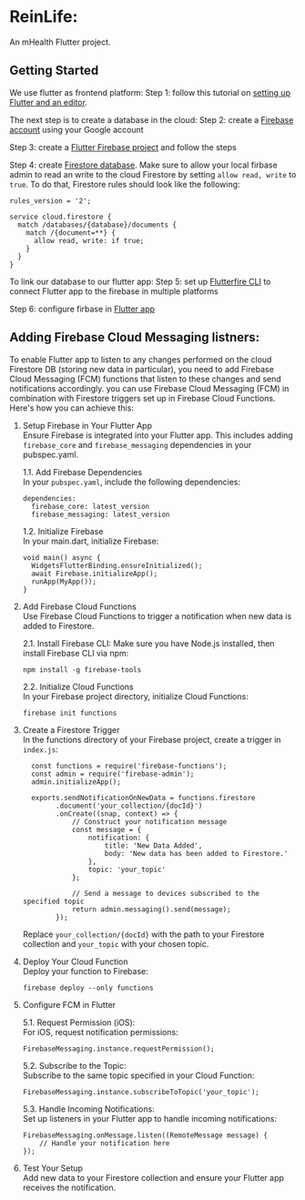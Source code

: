 # ReinLife:

An mHealth Flutter project.

## Getting Started

We use flutter as frontend platform:
Step 1: follow this tutorial on [setting up Flutter and an editor](https://docs.flutter.dev/get-started/install). 

The next step is to create a database in the cloud:
Step 2: create a [Firebase account](https://firebase.google.com/_d/signin?continue=https%3A%2F%2Ffirebase.google.com%2F%3Fgad_source%3D1%26gclid%3DCjwKCAiA-P-rBhBEEiwAQEXhH8j_MvM6HBU3U6-wnui5gVv7rAP5RaurnILUfYogCBMDqu6RM_PsFBoC1X4QAvD_BwE%26gclsrc%3Daw.ds&prompt=select_account) using your Google account

Step 3: create a [Flutter Firebase project](https://console.firebase.google.com/u/0/?fb_gclid=CjwKCAiA-P-rBhBEEiwAQEXhH8j_MvM6HBU3U6-wnui5gVv7rAP5RaurnILUfYogCBMDqu6RM_PsFBoC1X4QAvD_BwE&_gl=1*72g9gv*_ga*NjgwMTYwNDYzLjE2ODkwMzQyMDk.*_ga_CW55HF8NVT*MTcwMjkzMTE3My4yMi4xLjE3MDI5MzI2MjAuNDguMC4w) and follow the steps

Step 4: create [Firestore database](https://www.youtube.com/watch?v=2yNyiW_41H8). Make sure to allow your local firbase admin to read an write to the cloud Firestore by setting `allow read, write` to `true`. To do that, Firestore rules should look like the following:
```
rules_version = '2';

service cloud.firestore {
  match /databases/{database}/documents {
    match /{document=**} {
      allow read, write: if true;
    }
  }
}
``` 

To link our database to our flutter app:
Step 5: set up [Flutterfire CLI](https://firebase.flutter.dev/docs/cli/?gclid=Cj0KCQiAj_CrBhD-ARIsAIiMxT9ssAjBnXvTHfhDygV_ZngMfzcRgEH8zEtf2poqmDtpy3AMJHKm7r4aArzlEALw_wcB&gclsrc=aw.ds) to connect Flutter app to the firebase in multiple platforms

Step 6: configure firbase in [Flutter app](https://firebase.google.com/docs/flutter/setup?platform=ios)

## Adding Firebase Cloud Messaging listners:
To enable Flutter app to listen to any changes performed on the cloud Firestore DB (storing new data in particular), you need to add Firebase Cloud Messaging (FCM) functions that listen to these changes and send notifications accordingly. you can use Firebase Cloud Messaging (FCM) in combination with Firestore triggers set up in Firebase Cloud Functions. Here's how you can achieve this:

1. Setup Firebase in Your Flutter App\
Ensure Firebase is integrated into your Flutter app. This includes adding `firebase_core` and `firebase_messaging` dependencies in your pubspec.yaml.

    1.1. Add Firebase Dependencies\
    In your `pubspec.yaml`, include the following dependencies:
    ```
    dependencies:
      firebase_core: latest_version
      firebase_messaging: latest_version 
      ```
  
    1.2. Initialize Firebase\
    In your main.dart, initialize Firebase:

    ```
    void main() async {
      WidgetsFlutterBinding.ensureInitialized();
      await Firebase.initializeApp();
      runApp(MyApp());
    }
    ```

2. Add Firebase Cloud Functions\
Use Firebase Cloud Functions to trigger a notification when new data is added to Firestore.

    2.1. Install Firebase CLI: Make sure you have Node.js installed, then install Firebase CLI via npm:

    ```
    npm install -g firebase-tools
    ```
    2.2. Initialize Cloud Functions\
    In your Firebase project directory, initialize Cloud Functions:

    ```
    firebase init functions
    ```

  

3. Create a Firestore Trigger\
In the functions directory of your Firebase project, create a trigger in `index.js`:

    ```
      const functions = require('firebase-functions');
      const admin = require('firebase-admin');
      admin.initializeApp();

      exports.sendNotificationOnNewData = functions.firestore
            .document('your_collection/{docId}')
            .onCreate((snap, context) => {
                // Construct your notification message
                const message = {
                    notification: {
                        title: 'New Data Added',
                        body: 'New data has been added to Firestore.'
                    },
                    topic: 'your_topic'
                };

                // Send a message to devices subscribed to the specified topic
                return admin.messaging().send(message);
            });
    ```

    Replace `your_collection/{docId}` with the path to your Firestore collection and `your_topic` with your chosen topic.

4. Deploy Your Cloud Function\
Deploy your function to Firebase:

    ```
    firebase deploy --only functions
    ```

5. Configure FCM in Flutter

      5.1. Request Permission (iOS):\
      For iOS, request notification permissions:
      
      ```
      FirebaseMessaging.instance.requestPermission();
      ```
    
      5.2. Subscribe to the Topic:\
      Subscribe to the same topic specified in your Cloud Function:
      ```
      FirebaseMessaging.instance.subscribeToTopic('your_topic');
      ```
      5.3. Handle Incoming Notifications:\
      Set up listeners in your Flutter app to handle incoming notifications:

      ```
      FirebaseMessaging.onMessage.listen((RemoteMessage message) {
          // Handle your notification here
      });

      ```

 6. Test Your Setup\
 Add new data to your Firestore collection and ensure your Flutter app receives the notification.




